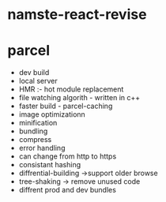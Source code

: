 # namste-react-revise

# parcel
- dev build
- local server
- HMR :- hot module replacement
- file watching  algorith - written in c++
- faster build - parcel-caching
- image optimizationn
- minification
- bundling
- compress
- error handling
- can change from http to https
- consistant hashing
- diffrential-building ->support older browse
- tree-shaking -> remove unused code
- diffrent prod and dev bundles